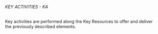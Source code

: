 ###### KEY ACTIVITIES - KA
Key activities are performed along the Key Resources to offer and deliver the previously described elements.
